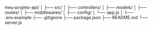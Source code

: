 meu-projeto-api/
│
├── src/
│   ├── controllers/
│   ├── models/
│   ├── routes/
│   ├── middlewares/
│   ├── config/
│   └── app.js
│
├── .env.example
├── .gitignore
├── package.json
├── README.md
└── server.js
